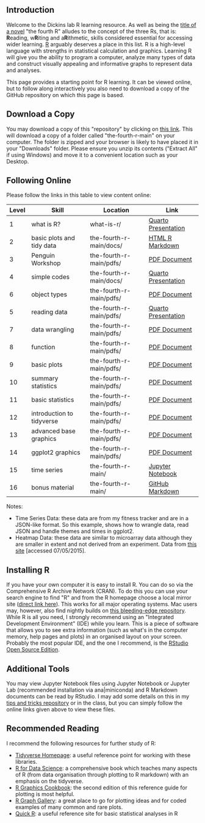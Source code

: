 ## Introduction
Welcome to the Dickins lab R learning resource. As well as being the [title of a novel](https://en.wikipedia.org/wiki/The_Fourth_%22R%22) "the fourth R" alludes to the concept of the three Rs, that is: **R**eading, w**R**iting and a**R**ithmetic, skills considered essential for accessing wider learning. [R](https://www.r-project.org) arguably deserves a place in this list. R is a high-level language with strengths in statistical calculation and graphics. Learning R will give you the ability to program a computer, analyze many types of data and construct visually appealing and informative graphs to represent data and analyses.

This page provides a starting point for R learning. It can be viewed online, but to follow along interactively you also need to download a copy of the GitHub repository on which this page is based.

## Download a Copy
You may download a copy of this "repository" by clicking on [this link](https://github.com/tethig/the-fourth-r/archive/refs/heads/main.zip). This will download a copy of a folder called "the-fourth-r-main" on your computer. The folder is zipped and your browser is likely to have placed it in your "Downloads" folder. Please ensure you unzip its contents ("Extract All" if using Windows) and move it to a convenient location such as your Desktop.

## Following Online
Please follow the links in this table to view content online:

| Level  | Skill                     | Location                | Link                                                                                   |
|--------|---------------------------|-------------------------|----------------------------------------------------------------------------------------|
| 1      | what is R?                | what-is-r/              | [Quarto Presentation](https://bendickins.net/what-is-r/)                               |
| 2      | basic plots and tidy data | the-fourth-r-main/docs/ | [HTML R Markdown](scatter-plots.html)                                                  |
| 3      | Penguin Workshop          | the-fourth-r-main/pdfs/ | [PDF Document](../blob/main/pdfs/PenguinsWorkshop.pdf)                                 |
| 4      | simple codes              | the-fourth-r-main/docs/ | [Quarto Presentation](simple-codes.html)                                               |
| 6      | object types              | the-fourth-r-main/pdfs/ | [PDF Document](../pdfs/3-object-types.pdf)                                             |
| 5      | reading data              | the-fourth-r-main/pdfs/ | [Quarto Presentation](reading-data.html)                                               |
| 7      | data wrangling            | the-fourth-r-main/pdfs/ | [PDF Document](../pdfs/4-data-wrangling.pdf)                                           |
| 8      | function                  | the-fourth-r-main/pdfs/ | [PDF Document](../pdfs/5-functions.pdf)                                                |
| 9      | basic plots                | the-fourth-r-main/pdfs/ | [PDF Document](../pdfs/6-basic-plots.pdf)                                             |
| 10     | summary statistics        | the-fourth-r-main/pdfs/ | [PDF Document](../pdfs/7-summary-statistics.pdf)                                       |
| 11     | basic statistics          | the-fourth-r-main/pdfs/ | [PDF Document](../pdfs/8-basic-statistics.pdf)                                         |
| 12     | introduction to tidyverse | the-fourth-r-main/pdfs/ | [PDF Document](../pdfs/9-tidyverse-introduction.pdf)                                   |
| 13     | advanced base graphics    | the-fourth-r-main/pdfs/ | [PDF Document](../pdfs/10-advanced-base-graphics.pdf)                                  |
| 14     | ggplot2 graphics          | the-fourth-r-main/pdfs/ | [PDF Document](../pdfs/11-ggplot2-graphics.pdf)                                        |
| 15     | time series               | the-fourth-r-main/      | [Jupyter Notebook](https://github.com/tethig/the-fourth-r/blob/main/time-series.ipynb) |
| 16     | bonus material            | the-fourth-r-main/      | [GitHub Markdown](https://github.com/tethig/the-fourth-r/blob/main/bonus-material.md)  |

Notes:
- Time Series Data: these data are from my fitness tracker and are in a JSON-like format. So this example, shows how to wrangle data, read JSON and handle themes and times in ggplot2.
- Heatmap Data: these data are similar to microarray data although they are smaller in extent and not derived from an experiment. Data from [this site](http://www.sbeams.org/sample_data/) [accessed 07/05/2015].

## Installing R
If you have your own computer it is easy to install R. You can do so via the Comprehensive R Archive Network (CRAN). To do this you can use your search engine to find "R" and from the R homepage choose a local mirror site ([direct link here](https://cran.r-project.org/mirrors.html)). This works for all major operating systems. Mac users may, however, also find nightly builds on [this bleeding-edge repository](https://mac.r-project.org). While R is all you need, I strongly recommend using an "Integrated Development Environment" (IDE) while you learn. This is a piece of software that allows you to see extra information (such as what's in the computer memory, help pages and plots) in an organised layout on your screen. Probably the most popular IDE, and the one I recommend, is the [RStudio Open Source Edition](https://www.rstudio.com/products/rstudio/download/).

## Additional Tools
You may view Jupyter Notebook files using Jupyter Notebook or Jupyter Lab (recommended installation via ana|miniconda) and R Markdown documents can be read by RStudio. I may add some details on this in my [tips and tricks repository](https://github.com/tethig/turbo-spoon) or in the class, but you can simply follow the online links given above to view these files.

## Recommended Reading
I recommend the following resources for further study of R:
- [Tidyverse Homepage](https://www.tidyverse.org): a useful reference point for working with these libraries.
- [R for Data Science](https://r4ds.had.co.nz): a comprehensive book which teaches many aspects of R (from data organisation through plotting to R markdown) with an emphasis on the tidyverse.
- [R Graphics Cookbook](https://r-graphics.org): the second edition of this reference guide for plotting is most helpful.
- [R Graph Gallery](https://www.r-graph-gallery.com): a great place to go for plotting ideas and for coded examples of many common and rare plots.
- [Quick R](https://www.statmethods.net/): a useful reference site for basic statistical analyses in R
